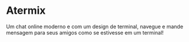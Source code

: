# Atermix
Um chat online moderno e com um design de terminal, navegue e mande mensagem para seus amigos como se estivesse em um terminal!
